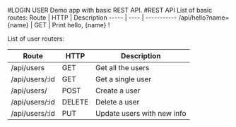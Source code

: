 #LOGIN USER
Demo app with basic REST API.
#REST API
List of basic routes:
Route | HTTP | Description
----- | ---- | -----------
/api/hello?name={name} | GET | Print hello, {name} !

List of user routers:

Route | HTTP | Description
----- | ---- | -----------
/api/users | GET | Get all the users
/api/users/:id | GET | Get a single user
/api/users/ | POST | Create a user
/api/users/:id | DELETE | Delete a user
/api/users/:id | PUT | Update users with new info